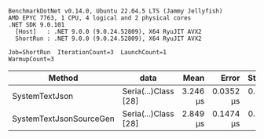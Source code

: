 ```

BenchmarkDotNet v0.14.0, Ubuntu 22.04.5 LTS (Jammy Jellyfish)
AMD EPYC 7763, 1 CPU, 4 logical and 2 physical cores
.NET SDK 9.0.101
  [Host]   : .NET 9.0.0 (9.0.24.52809), X64 RyuJIT AVX2
  ShortRun : .NET 9.0.0 (9.0.24.52809), X64 RyuJIT AVX2

Job=ShortRun  IterationCount=3  LaunchCount=1  
WarmupCount=3  

```
| Method                  | data                 | Mean     | Error     | StdDev    | Min      | Max      | Gen0   | Allocated |
|------------------------ |--------------------- |---------:|----------:|----------:|---------:|---------:|-------:|----------:|
| SystemTextJson          | Seria(...)Class [28] | 3.246 μs | 0.0352 μs | 0.0019 μs | 3.244 μs | 3.248 μs | 0.0229 |   2.07 KB |
| SystemTextJsonSourceGen | Seria(...)Class [28] | 2.849 μs | 0.1474 μs | 0.0081 μs | 2.841 μs | 2.857 μs | 0.0267 |    2.2 KB |
